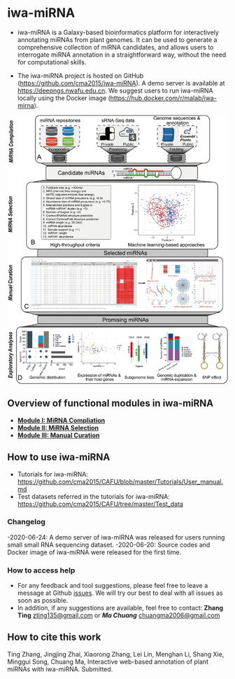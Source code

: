 # iwa-miRNA

- iwa-miRNA is a Galaxy-based bioinformatics platform for interactively annotating miRNAs from plant genomes. It can be used to generate a comprehensive collection of miRNA candidates, and allows users to interrogate miRNA annotation in a straightforward way, without the need for computational skills.

- The iwa-miRNA project is hosted on GitHub (https://github.com/cma2015/iwa-miRNA). A demo server is available at https://deepngs.nwafu.edu.cn. We suggest users to run iwa-miRNA locally using the Docker image (https://hub.docker.com/r/malab/iwa-mirna). 


![iwa-miRNA](assets/img/Graphical_summary.png)


## Overview of functional modules in iwa-miRNA
- [**Module I: MiRNA Compliation**](https://github.com/cma2015/deepTS/blob/master/Tutorials/Module%20I.md)
- [**Module II: MiRNA Selection**](https://github.com/cma2015/deepTS/blob/master/Tutorials/Module%20II.md)
- [**Module III: Manual Curation**](https://github.com/cma2015/deepTS/blob/master/Tutorials/Module%20III.md)

## How to use iwa-miRNA

- Tutorials for iwa-miRNA: https://github.com/cma2015/CAFU/blob/master/Tutorials/User_manual.md
- Test datasets referred in the tutorials for iwa-miRNA: https://github.com/cma2015/CAFU/tree/master/Test_data

### Changelog

-2020-06-24: A demo server of iwa-mIRNA was released for users running small small RNA sequencing dataset.
-2020-06-20: Source codes and Docker image of iwa-miRNA were released for the first time.

### How to access help

- For any feedback and tool suggestions, please feel free to leave a message at Github [issues](https://github.com/cma2015/iwa-miRNA/issues). We will try our best to deal with all issues as soon as possible.
- In addition, if any suggestions are available, feel free to contact: **Zhang Ting** [zting135@gmail.com](mailto:zting135@gmail.com) or ***Ma Chuang*** [chuangma2006@gmail.com](mailto:chuangma2006@gmail.com)

## How to cite this work
Ting Zhang, Jingjing Zhai, Xiaorong Zhang, Lei Lin, Menghan Li, Shang Xie, Minggui Song, Chuang Ma, Interactive web-based annotation of plant miRNAs with iwa-miRNA. Submitted.
